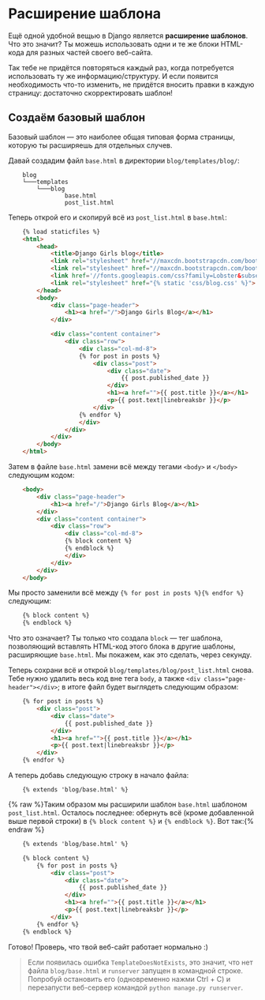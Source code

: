 # Расширение шаблона

Ещё одной удобной вещью в Django является **расширение шаблонов**. Что это значит? Ты можешь использовать одни и те же блоки HTML-кода для разных частей своего веб-сайта.

Так тебе не придётся повторяться каждый раз, когда потребуется использовать ту же информацию/структуру. И если появится необходимость что-то изменить, не придётся вносить правки в каждую страницу: достаточно скорректировать шаблон!

## Создаём базовый шаблон

Базовый шаблон — это наиболее общая типовая форма страницы, которую ты расширяешь для отдельных случев.

Давай создадим файл `base.html` в директории `blog/templates/blog/`:

```
    blog
    └───templates
        └───blog
                base.html
                post_list.html
```

Теперь открой его и скопируй всё из `post_list.html` в `base.html`:

```html
    {% load staticfiles %}
    <html>
        <head>
            <title>Django Girls blog</title>
            <link rel="stylesheet" href="//maxcdn.bootstrapcdn.com/bootstrap/3.2.0/css/bootstrap.min.css">
            <link rel="stylesheet" href="//maxcdn.bootstrapcdn.com/bootstrap/3.2.0/css/bootstrap-theme.min.css">
            <link href='//fonts.googleapis.com/css?family=Lobster&subset=latin,latin-ext' rel='stylesheet' type='text/css'>
            <link rel="stylesheet" href="{% static 'css/blog.css' %}">
        </head>
        <body>
            <div class="page-header">
                <h1><a href="/">Django Girls Blog</a></h1>
            </div>

            <div class="content container">
                <div class="row">
                    <div class="col-md-8">
                    {% for post in posts %}
                        <div class="post">
                            <div class="date">
                                {{ post.published_date }}
                            </div>
                            <h1><a href="">{{ post.title }}</a></h1>
                            <p>{{ post.text|linebreaksbr }}</p>
                        </div>
                    {% endfor %}
                    </div>
                </div>
            </div>
        </body>
    </html>
```

Затем в файле `base.html` замени всё между тегами `<body>` и `</body>` следующим кодом:

```html
    <body>
        <div class="page-header">
            <h1><a href="/">Django Girls Blog</a></h1>
        </div>
        <div class="content container">
            <div class="row">
                <div class="col-md-8">
                {% block content %}
                {% endblock %}
                </div>
            </div>
        </div>
    </body>
```

Мы просто заменили всё между `{% for post in posts %}{% endfor %}` следующим:

```html
    {% block content %}
    {% endblock %}
```

Что это означает? Ты только что создала `block` — тег шаблона, позволяющий вставлять HTML-код этого блока в другие шаблоны, расширяющие `base.html`. Мы покажем, как это сделать, через секунду.

Теперь сохрани всё и открой `blog/templates/blog/post_list.html` снова. Тебе нужно удалить весь код вне тега `body`, а также `<div class="page-header"></div>`; в итоге файл будет выглядеть следующим образом:

```html
    {% for post in posts %}
        <div class="post">
            <div class="date">
                {{ post.published_date }}
            </div>
            <h1><a href="">{{ post.title }}</a></h1>
            <p>{{ post.text|linebreaksbr }}</p>
        </div>
    {% endfor %}
```

А теперь добавь следующую строку в начало файла:

```
    {% extends 'blog/base.html' %}
```

{% raw %}Таким образом мы расширили шаблон `base.html` шаблоном `post_list.html`. Осталось последнее: обернуть всё (кроме добавленной выше первой строки) в `{% block content %}` и `{% endblock %}`. Вот так:{% endraw %}

```html
    {% extends 'blog/base.html' %}

    {% block content %}
        {% for post in posts %}
            <div class="post">
                <div class="date">
                    {{ post.published_date }}
                </div>
                <h1><a href="">{{ post.title }}</a></h1>
                <p>{{ post.text|linebreaksbr }}</p>
            </div>
        {% endfor %}
    {% endblock %}
```

Готово! Проверь, что твой веб-сайт работает нормально :)

> Если появилась ошибка `TemplateDoesNotExists`, это значит, что нет файла `blog/base.html` и `runserver` запущен в командной строке. Попробуй остановить его (одновременно нажми Ctrl + C) и перезапусти веб-сервер командой `python manage.py runserver`.
